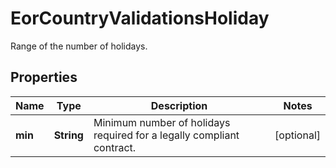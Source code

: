 

# EorCountryValidationsHoliday

Range of the number of holidays.

## Properties

| Name | Type | Description | Notes |
|------------ | ------------- | ------------- | -------------|
|**min** | **String** | Minimum number of holidays required for a legally compliant contract. |  [optional] |



